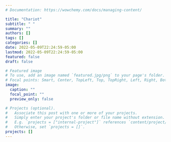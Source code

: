 ```yaml
---
# Documentation: https://wowchemy.com/docs/managing-content/

title: "Chariot"
subtitle: " "
summary: ""
authors: []
tags: []
categories: []
date: 2022-05-09T22:24:59-05:00
lastmod: 2022-05-09T22:24:59-05:00
featured: false
draft: false

# Featured image
# To use, add an image named `featured.jpg/png` to your page's folder.
# Focal points: Smart, Center, TopLeft, Top, TopRight, Left, Right, BottomLeft, Bottom, BottomRight.
image:
  caption: ""
  focal_point: ""
  preview_only: false

# Projects (optional).
#   Associate this post with one or more of your projects.
#   Simply enter your project's folder or file name without extension.
#   E.g. `projects = ["internal-project"]` references `content/project/deep-learning/index.md`.
#   Otherwise, set `projects = []`.
projects: []
---
```

